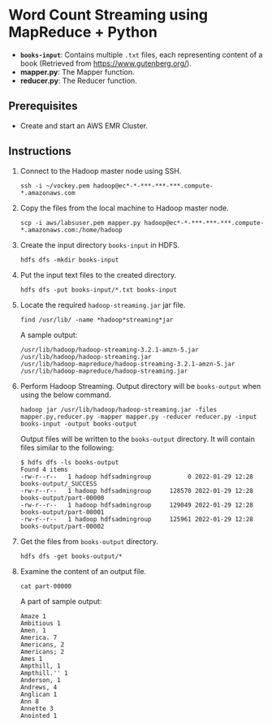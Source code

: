 # Word Count Streaming using MapReduce + Python

- **`books-input`**: Contains multiple `.txt` files, each representing content of a book (Retrieved from https://www.gutenberg.org/).
- **mapper.py**: The Mapper function.
- **reducer.py**: The Reducer function.

## Prerequisites

- Create and start an AWS EMR Cluster.

## Instructions

1. Connect to the Hadoop master node using SSH.
    ```
    ssh -i ~/vockey.pem hadoop@ec*-*-***-***-***.compute-*.amazonaws.com
    ```

2. Copy the files from the local machine to Hadoop master node.
    ```
    scp -i aws/labsuser.pem mapper.py hadoop@ec*-*-***-***-***.compute-*.amazonaws.com:/home/hadoop
    ```

3. Create the input directory `books-input` in HDFS.
    ```
    hdfs dfs -mkdir books-input
    ```

4. Put the input text files to the created directory.
    ```
    hdfs dfs -put books-input/*.txt books-input
    ```

5. Locate the required `hadoop-streaming.jar` jar file.
    ```
    find /usr/lib/ -name *hadoop*streaming*jar
    ```
    
    A sample output:
    ```
    /usr/lib/hadoop/hadoop-streaming-3.2.1-amzn-5.jar
    /usr/lib/hadoop/hadoop-streaming.jar
    /usr/lib/hadoop-mapreduce/hadoop-streaming-3.2.1-amzn-5.jar
    /usr/lib/hadoop-mapreduce/hadoop-streaming.jar
    ```

6. Perform Hadoop Streaming. Output directory will be `books-output` when using the below command.
    ```
    hadoop jar /usr/lib/hadoop/hadoop-streaming.jar -files mapper.py,reducer.py -mapper mapper.py -reducer reducer.py -input books-input -output books-output
    ```

    Output files will be written to the `books-output` directory. It will contain files similar to the following:
    ```
    $ hdfs dfs -ls books-output
    Found 4 items
    -rw-r--r--   1 hadoop hdfsadmingroup          0 2022-01-29 12:28 books-output/_SUCCESS
    -rw-r--r--   1 hadoop hdfsadmingroup     128570 2022-01-29 12:28 books-output/part-00000
    -rw-r--r--   1 hadoop hdfsadmingroup     129049 2022-01-29 12:28 books-output/part-00001
    -rw-r--r--   1 hadoop hdfsadmingroup     125961 2022-01-29 12:28 books-output/part-00002
    ```

7. Get the files from `books-output` directory.
    ```
    hdfs dfs -get books-output/*
    ```

8. Examine the content of an output file.
    ```
    cat part-00000
    ```

    A part of sample output:
    ```
    Amaze 1
    Ambitious 1
    Amen. 1
    America. 7
    Americans, 2
    Americans; 2
    Ames 1
    Ampthill, 1
    Ampthill.'' 1
    Anderson, 1
    Andrews, 4
    Anglican 1
    Ann 8
    Annette 3
    Anointed 1
    ```

